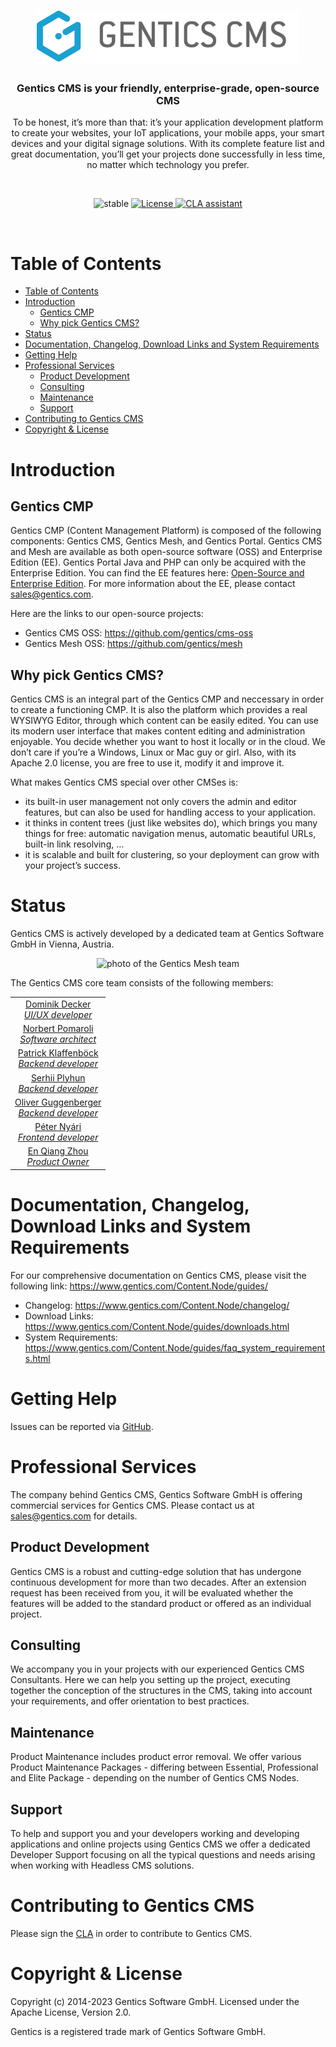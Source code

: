 <h1 align="center">
  <a href="https://www.gentics.com/infoportal/">
    <img src="Gentics_CMS_Logo.png" width="420" alt="Gentics CMS" />
  </a>
</h1>

<h3 align="center">Gentics CMS is your friendly, enterprise-grade, open-source CMS</h3>

<p align="center">
To be honest, it’s more than that: it’s your application development platform
to create your websites, your IoT applications, your mobile apps, your smart
devices and your digital signage solutions. With its complete feature list and great documentation, you’ll get your projects done
successfully in less time, no matter which technology you prefer.
</p>

<br />

<p align="center">

 <img src="https://img.shields.io/badge/status-stable-brightgreen.svg" alt="stable" />
 
 <a href="https://www.apache.org/licenses/LICENSE-2.0">
  <img src="https://img.shields.io/:license-apache-brightgreen.svg" alt="License" />
 </a>
</a>
 <a href="https://cla-assistant.io/gentics/cms-oss">
  <img src="https://cla-assistant.io/readme/badge/gentics/cms-oss" alt="CLA assistant" />
 </a>
</p>

<br />

# Table of Contents

<!-- re-generate with https://github.com/ekalinin/github-markdown-toc -->

   * [Table of Contents](#table-of-contents)
   * [Introduction](#introduction)
      * [Gentics CMP](#gentics-cmp)
      * [Why pick Gentics CMS?](#why-pick-gentics-cms)
   * [Status](#status)
   * [Documentation, Changelog, Download Links and System Requirements
](#documentation-changelog-download-links-and-system-requirements)
   * [Getting Help](#getting-help)
   * [Professional Services](#professional-services)
      * [Product Development](#product-development)
      * [Consulting](#consulting)
      * [Maintenance](#maintenance)
      * [Support](#support)
   * [Contributing to Gentics CMS](#contributing-to-gentics-cms)
   * [Copyright &amp; License](#copyright--license)

# Introduction

## Gentics CMP

Gentics CMP (Content Management Platform) is composed of the following components: Gentics CMS, Gentics Mesh, and Gentics Portal. Gentics CMS and Mesh are available as both open-source software (OSS) and Enterprise Edition (EE). Gentics Portal Java and PHP can only be acquired with the Enterprise Edition. You can find the EE features here: [Open-Source and Enterprise Edition](https://www.gentics.com/infoportal/cmp/ossandee/). For more information about the EE, please contact [sales@gentics.com](mailto:sales@gentics.com).

Here are the links to our open-source projects:

- Gentics CMS OSS: https://github.com/gentics/cms-oss
- Gentics Mesh OSS: https://github.com/gentics/mesh

## Why pick Gentics CMS?

Gentics CMS is an integral part of the Gentics CMP and neccessary in order to create a functioning CMP. 
It is also the platform which provides a real WYSIWYG Editor, through which content can be easily edited.
You can use its modern user interface that makes content editing and administration enjoyable. You decide whether you want to
host it locally or in the cloud. We don’t care if you’re a Windows, Linux or
Mac guy or girl. Also, with its Apache 2.0 license, you are free to use it, modify
it and improve it.

What makes Gentics CMS special over other CMSes is:

* its built-in user management not only covers the admin and editor features,
  but can also be used for handling access to your application.
* it thinks in content trees (just like websites do), which brings you many
  things for free: automatic navigation menus, automatic beautiful URLs,
  built-in link resolving, …​
* it is scalable and built for clustering, so your deployment can grow with
  your project’s success.


# Status

Gentics CMS is actively developed by a dedicated team at Gentics Software GmbH in Vienna,
Austria.

<p align="center">
    <img src="https://getmesh.io/blog/gentics-mesh-1-0/gentics-team.jpg" alt="photo of the Gentics Mesh team" style="max-width: 80%" />
</p>

The Gentics CMS core team consists of the following members:

<p align="center">
 <table align="center" style="width: 100%; max-width: 600px;">
  <tr>
   <td align="center">
    <a href="https://github.com/deckdom">
     <!-- <img src="https://avatars.githubusercontent.com/pschulzk?size=150" width="150" /><br /> -->
     Dominik Decker<br /><i>UI/UX developer</i>
    </a>
   </td>
  </tr>
  <tr>
   <td align="center">
    <a href="https://github.com/npomaroli">
     <!-- <img src="https://avatars.githubusercontent.com/npomaroli?size=150" width="150" /><br /> -->
     Norbert Pomaroli<br /><i>Software architect</i>
    </a>
   </td>
  </tr>
    <tr>
   <td align="center">
    <a href="https://github.com/yrucrem">
     <!-- <img src="https://avatars.githubusercontent.com/pschulzk?size=150" width="150" /><br /> -->
     Patrick Klaffenböck<br /><i>Backend developer</i>
    </a>
   </td>
  </tr>
    </tr>
    <tr>
   <td align="center">
    <a href="https://github.com/plyhun">
     <!-- <img src="https://avatars.githubusercontent.com/pschulzk?size=150" width="150" /><br /> -->
     Serhii Plyhun<br /><i>Backend developer</i>
    </a>
   </td>
  </tr>
    </tr>
    </tr>
    <tr>
   <td align="center">
    <a href="https://github.com/guggi">
     <!-- <img src="https://avatars.githubusercontent.com/pschulzk?size=150" width="150" /><br /> -->
     Oliver Guggenberger<br /><i>Backend developer</i>
    </a>
   </td>
  </tr>
    </tr>
    </tr>
    </tr>
    <tr>
   <td align="center">
    <a href="https://github.com/netwarex">
     <!-- <img src="https://avatars.githubusercontent.com/pschulzk?size=150" width="150" /><br /> -->
     Péter Nyári<br /><i>Frontend developer</i>
    </a>
   </td>
  </tr>
  </tr>
    </tr>
    </tr>
    </tr>
    <tr>
   <td align="center">
    <a href="https://github.com/enizhou">
     <!-- <img src="https://avatars.githubusercontent.com/pschulzk?size=150" width="150" /><br /> -->
     En Qiang Zhou<br /><i>Product Owner</i>
    </a>
   </td>
  </tr>
 </table>
</p>

<!-- XXX Roadmap XXX -->

# Documentation, Changelog, Download Links and System Requirements

For our comprehensive documentation on Gentics CMS, please visit the following link: https://www.gentics.com/Content.Node/guides/

* Changelog: https://www.gentics.com/Content.Node/changelog/
* Download Links: https://www.gentics.com/Content.Node/guides/downloads.html
* System Requirements: https://www.gentics.com/Content.Node/guides/faq_system_requirements.html

# Getting Help

Issues can be reported via [GitHub](https://github.com/gentics/mesh/issues).

# Professional Services

The company behind Gentics CMS, Gentics Software GmbH is
offering commercial services for Gentics CMS. Please contact us at
sales@gentics.com for details.

## Product Development

Gentics CMS is a robust and cutting-edge solution that has undergone continuous development for more than two decades. 
After an extension request has been received from you, it will be evaluated whether the features will be added to the standard product or
offered as an individual project.

## Consulting

We accompany you in your projects with our experienced Gentics CMS
Consultants. Here we can help you setting up the project, executing together
the conception of the structures in the CMS, taking into account your
requirements, and offer orientation to best practices.

## Maintenance

Product Maintenance includes product error removal. We offer various Product
Maintenance Packages - differing between Essential, Professional and Elite
Package - depending on the number of Gentics CMS Nodes.

## Support

To help and support you and your developers working and developing applications
and online projects using Gentics CMS we offer a dedicated Developer Support
focusing on all the typical questions and needs arising when working with
Headless CMS solutions.

# Contributing to Gentics CMS

Please sign the [CLA](https://cla-assistant.io/gentics/cms-oss) in order to contribute to Gentics CMS.

# Copyright & License

Copyright (c) 2014-2023 Gentics Software GmbH. Licensed under the
Apache License, Version 2.0.

Gentics is a registered trade mark of Gentics Software GmbH.
